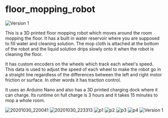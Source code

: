 # floor_mopping_robot
![Version 1](https://user-images.githubusercontent.com/97425422/177092763-8190c579-2b11-449a-b6b7-494afb4cad1f.jpg)

This is a 3D printed floor mopping robot which moves around the room mopping the floor. It has a built in water reservoir where you are supposed to fill water and cleaning solution. The mop cloth is attached at the bottom of the robot and the liquid solution drips slowly onto it when the robot is cleaning the floor.

It has custom encoders on the wheels which track each wheel's speed. This data is used to adjust the speed of each wheel to make the robot go in a straight line regardless of the differences between the left and right motor friction or surface. In other words it has traction control.

It uses an Arduino Nano and also has a 3D printed charging dock where it can charge. Its runtime on full charge is 3 hours and it takes 15 minutes to mop a whole room.


![20201030_220041](https://user-images.githubusercontent.com/97425422/177092854-07985c61-48d0-45ea-936e-cbebadcc9d78.jpg)
![20201030_223313](https://user-images.githubusercontent.com/97425422/177092864-1155ee0d-18a2-4c6e-b099-5ab768457c28.jpg)
![p1](https://user-images.githubusercontent.com/97425422/177092869-2b3c37b9-9a27-47b5-b352-21c594409fb1.PNG)
![p2](https://user-images.githubusercontent.com/97425422/177092874-ed7a667b-c341-4be0-b294-411c64cbb1d4.PNG)
![p3](https://user-images.githubusercontent.com/97425422/177092876-14d5e27e-d916-41fc-a030-4d05f92dd1a4.PNG)
![p4](https://user-images.githubusercontent.com/97425422/177092879-b55eb5db-7e90-4b23-9a1d-f4add1201cfe.PNG)
![Version 1](https://user-images.githubusercontent.com/97425422/177092885-88425df3-1866-490e-810d-e7c155295565.jpg)
